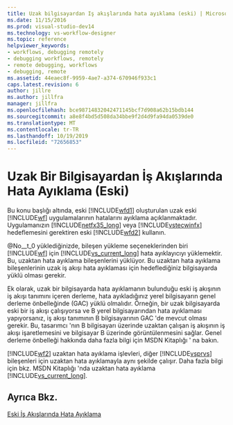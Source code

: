 ```yaml
---
title: Uzak bilgisayardan Iş akışlarında hata ayıklama (eski) | Microsoft Docs
ms.date: 11/15/2016
ms.prod: visual-studio-dev14
ms.technology: vs-workflow-designer
ms.topic: reference
helpviewer_keywords:
- workflows, debugging remotely
- debugging workflows, remotely
- remote debugging, workflows
- debugging, remote
ms.assetid: 44eaec8f-9959-4ae7-a374-670946f933c1
caps.latest.revision: 6
author: jillre
ms.author: jillfra
manager: jillfra
ms.openlocfilehash: bce98714832042471145bcf7d908a62b15bdb144
ms.sourcegitcommit: a8e8f4bd5d508da34bbe9f2d4d9fa94da0539de0
ms.translationtype: MT
ms.contentlocale: tr-TR
ms.lasthandoff: 10/19/2019
ms.locfileid: "72656853"
---
```

# <a name="debugging-workflows-from-a-remote-computer-legacy"></a>Uzak Bir Bilgisayardan İş Akışlarında Hata Ayıklama (Eski)
Bu konu başlığı altında, eski [!INCLUDE[wfd1](../includes/wfd1-md.md)] oluşturulan uzak eski [!INCLUDE[wf](../includes/wf-md.md)] uygulamalarının hatalarını ayıklama açıklanmaktadır. Uygulamanızın [!INCLUDE[netfx35_long](../includes/netfx35-long-md.md)] veya [!INCLUDE[vstecwinfx](../includes/vstecwinfx-md.md)] hedeflemesini gerektiren eski [!INCLUDE[wfd2](../includes/wfd2-md.md)] kullanın.

 @No__t_0 yüklediğinizde, bileşen yükleme seçeneklerinden biri [!INCLUDE[wf](../includes/wf-md.md)] için [!INCLUDE[vs_current_long](../includes/vs-current-long-md.md)] hata ayıklayıcıyı yüklemektir. Bu, uzaktan hata ayıklama bileşenlerini yüklüyor. Bu uzaktan hata ayıklama bileşenlerinin uzak iş akışı hata ayıklaması için hedeflediğiniz bilgisayarda yüklü olması gerekir.

 Ek olarak, uzak bir bilgisayarda hata ayıklamanın bulunduğu eski iş akışının iş akışı tanımını içeren derleme, hata ayıkladığınız yerel bilgisayarın genel derleme önbelleğinde (GAC) yüklü olmalıdır. Örneğin, bir uzak bilgisayarda eski bir iş akışı çalışıyorsa ve B yerel bilgisayarından hata ayıklaması yapıyorsanız, iş akışı tanımının B bilgisayarının GAC 'de mevcut olması gerekir. Bu, tasarımcı 'nın B bilgisayarı üzerinde uzaktan çalışan iş akışının iş akışı işaretlemesini ve bilgisayar B üzerinde görüntülenmesini sağlar. Genel derleme önbelleği hakkında daha fazla bilgi için MSDN Kitaplığı ' na bakın.

 [!INCLUDE[wf2](../includes/wf2-md.md)] uzaktan hata ayıklama işlevleri, diğer [!INCLUDE[vsprvs](../includes/vsprvs-md.md)] bileşenleri için uzaktan hata ayıklamayla aynı şekilde çalışır. Daha fazla bilgi için bkz. MSDN Kitaplığı 'nda uzaktan hata ayıklama [!INCLUDE[vs_current_long](../includes/vs-current-long-md.md)].

## <a name="see-also"></a>Ayrıca Bkz.
 [Eski İş Akışlarında Hata Ayıklama](../workflow-designer/debugging-legacy-workflows.md)